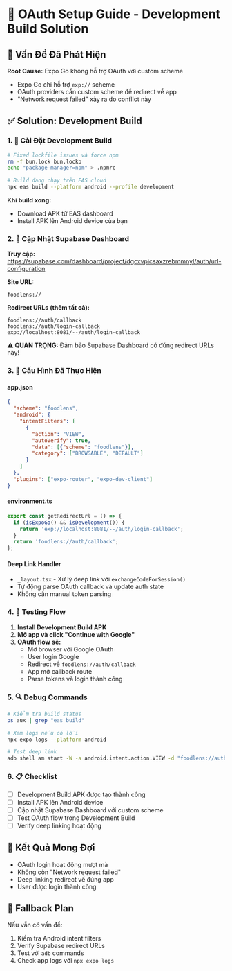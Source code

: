 # 🔐 OAuth Setup Guide - Development Build Solution

## 🚨 Vấn Đề Đã Phát Hiện

**Root Cause:** Expo Go không hỗ trợ OAuth với custom scheme
- Expo Go chỉ hỗ trợ `exp://` scheme
- OAuth providers cần custom scheme để redirect về app
- "Network request failed" xảy ra do conflict này

## ✅ Solution: Development Build

### 1. 📱 Cài Đặt Development Build

```bash
# Fixed lockfile issues và force npm
rm -f bun.lock bun.lockb
echo "package-manager=npm" > .npmrc

# Build đang chạy trên EAS cloud
npx eas build --platform android --profile development
```

**Khi build xong:**
- Download APK từ EAS dashboard
- Install APK lên Android device của bạn

### 2. 🔧 Cập Nhật Supabase Dashboard

**Truy cập:** https://supabase.com/dashboard/project/dgcxvpicsaxzrebmmnyl/auth/url-configuration

**Site URL:**
```
foodlens://
```

**Redirect URLs (thêm tất cả):**
```
foodlens://auth/callback
foodlens://auth/login-callback
exp://localhost:8081/--/auth/login-callback
```

**⚠️ QUAN TRỌNG:** Đảm bảo Supabase Dashboard có đúng redirect URLs này!

### 3. 🎯 Cấu Hình Đã Thực Hiện

#### app.json
```json
{
  "scheme": "foodlens",
  "android": {
    "intentFilters": [
      {
        "action": "VIEW",
        "autoVerify": true,
        "data": [{"scheme": "foodlens"}],
        "category": ["BROWSABLE", "DEFAULT"]
      }
    ]
  },
  "plugins": ["expo-router", "expo-dev-client"]
}
```

#### environment.ts
```typescript
export const getRedirectUrl = () => {
  if (isExpoGo() && isDevelopment()) {
    return 'exp://localhost:8081/--/auth/login-callback';
  }
  return 'foodlens://auth/callback';
};
```

#### Deep Link Handler
- `_layout.tsx` - Xử lý deep link với `exchangeCodeForSession()`
- Tự động parse OAuth callback và update auth state
- Không cần manual token parsing

### 4. 🧪 Testing Flow

1. **Install Development Build APK**
2. **Mở app và click "Continue with Google"**
3. **OAuth flow sẽ:**
   - Mở browser với Google OAuth
   - User login Google
   - Redirect về `foodlens://auth/callback`
   - App mở callback route
   - Parse tokens và login thành công

### 5. 🔍 Debug Commands

```bash
# Kiểm tra build status
ps aux | grep "eas build"

# Xem logs nếu có lỗi
npx expo logs --platform android

# Test deep link
adb shell am start -W -a android.intent.action.VIEW -d "foodlens://auth/callback" com.creativelabs.foodlens
```

### 6. 📋 Checklist

- [ ] Development Build APK được tạo thành công
- [ ] Install APK lên Android device
- [ ] Cập nhật Supabase Dashboard với custom scheme
- [ ] Test OAuth flow trong Development Build
- [ ] Verify deep linking hoạt động

## 🎉 Kết Quả Mong Đợi

- OAuth login hoạt động mượt mà
- Không còn "Network request failed"
- Deep linking redirect về đúng app
- User được login thành công

## 🔄 Fallback Plan

Nếu vẫn có vấn đề:
1. Kiểm tra Android intent filters
2. Verify Supabase redirect URLs
3. Test với `adb` commands
4. Check app logs với `npx expo logs` 